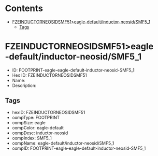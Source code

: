 



Contents
========

* [FZEINDUCTORNEOSIDSMF51>eagle-default/inductor-neosid/SMF5_1](#fzeinductorneosidsmf51eagle-defaultinductor-neosidsmf5_1)
	* [Tags](#tags)

# FZEINDUCTORNEOSIDSMF51>eagle-default/inductor-neosid/SMF5_1

- ID: FOOTPRINT-eagle-eagle-default-inductor-neosid-SMF5_1
- Hex ID: FZEINDUCTORNEOSIDSMF51
- Name: 
- Description: 

## Tags

- hexID: FZEINDUCTORNEOSIDSMF51
- oompType: FOOTPRINT
- oompSize: eagle
- oompColor: eagle-default
- oompDesc: inductor-neosid
- oompIndex: SMF5_1
- oompName: eagle-default/inductor-neosid/SMF5_1
- oompID: FOOTPRINT-eagle-eagle-default-inductor-neosid-SMF5_1
